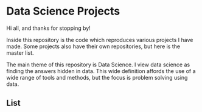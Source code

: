 # Data Science Projects


Hi all, and thanks for stopping by! 

Inside this repository is the code which reproduces various projects I have made. Some projects also have their own repositories, but here is the master list.

The main theme of this repository is Data Science. I view data science as finding the answers hidden in data. This wide definition affords the use of a wide range of tools and methods, but the focus is problem solving using data. 

## List
